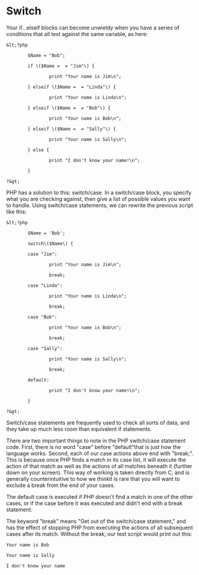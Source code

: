 # Switch

Your if...elseif blocks can become unwieldy when you have a series of conditions that all test against the same variable, as here:

    &lt;?php

            $Name = "Bob";

            if \($Name =  = "Jim"\) {

                    print "Your name is Jim\n";

            } elseif \($Name =  = "Linda"\) {

                    print "Your name is Linda\n";

            } elseif \($Name =  = "Bob"\) {

                    print "Your name is Bob\n";

            } elseif \($Name =  = "Sally"\) {

                    print "Your name is Sally\n";

            } else {

                    print "I don't know your name!\n";

            }

    ?&gt;



PHP has a solution to this: switch/case. In a switch/case block, you specify what you are checking against, then give a list of possible values you want to handle. Using switch/case statements, we can rewrite the previous script like this:



    &lt;?php

            $Name = 'Bob';

            switch\($Name\) {

            case "Jim":

                    print "Your name is Jim\n";

                    break;

            case "Linda":

                    print "Your name is Linda\n";

                    break;

            case "Bob":

                    print "Your name is Bob\n";

                    break;

            case "Sally":

                    print "Your name is Sally\n";

                    break;

            default:

                    print "I don't know your name!\n";

            }

    ?&gt;



Switch/case statements are frequently used to check all sorts of data, and they take up much less room than equivalent if statements.



There are two important things to note in the PHP switch/case statement code. First, there is no word "case" before "default"that is just how the language works. Second, each of our case actions above end with "break;". This is because once PHP finds a match in its case list, it will execute the action of that match as well as the actions of all matches beneath it \(further down on your screen\). This way of working is taken directly from C, and is generally counterintuitive to how we thinkit is rare that you will want to exclude a break from the end of your cases.



The default case is executed if PHP doesn't find a match in one of the other cases, or if the case before it was executed and didn't end with a break statement.



The keyword "break" means "Get out of the switch/case statement," and has the effect of stopping PHP from executing the actions of all subsequent cases after its match. Without the break, our test script would print out this:



    Your name is Bob

    Your name is Sally

    I don't know your name






